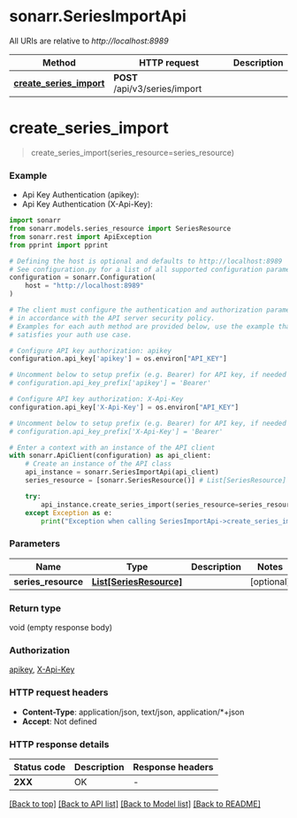 # sonarr.SeriesImportApi

All URIs are relative to *http://localhost:8989*

Method | HTTP request | Description
------------- | ------------- | -------------
[**create_series_import**](SeriesImportApi.md#create_series_import) | **POST** /api/v3/series/import | 


# **create_series_import**
> create_series_import(series_resource=series_resource)

### Example

* Api Key Authentication (apikey):
* Api Key Authentication (X-Api-Key):

```python
import sonarr
from sonarr.models.series_resource import SeriesResource
from sonarr.rest import ApiException
from pprint import pprint

# Defining the host is optional and defaults to http://localhost:8989
# See configuration.py for a list of all supported configuration parameters.
configuration = sonarr.Configuration(
    host = "http://localhost:8989"
)

# The client must configure the authentication and authorization parameters
# in accordance with the API server security policy.
# Examples for each auth method are provided below, use the example that
# satisfies your auth use case.

# Configure API key authorization: apikey
configuration.api_key['apikey'] = os.environ["API_KEY"]

# Uncomment below to setup prefix (e.g. Bearer) for API key, if needed
# configuration.api_key_prefix['apikey'] = 'Bearer'

# Configure API key authorization: X-Api-Key
configuration.api_key['X-Api-Key'] = os.environ["API_KEY"]

# Uncomment below to setup prefix (e.g. Bearer) for API key, if needed
# configuration.api_key_prefix['X-Api-Key'] = 'Bearer'

# Enter a context with an instance of the API client
with sonarr.ApiClient(configuration) as api_client:
    # Create an instance of the API class
    api_instance = sonarr.SeriesImportApi(api_client)
    series_resource = [sonarr.SeriesResource()] # List[SeriesResource] |  (optional)

    try:
        api_instance.create_series_import(series_resource=series_resource)
    except Exception as e:
        print("Exception when calling SeriesImportApi->create_series_import: %s\n" % e)
```



### Parameters


Name | Type | Description  | Notes
------------- | ------------- | ------------- | -------------
 **series_resource** | [**List[SeriesResource]**](SeriesResource.md)|  | [optional] 

### Return type

void (empty response body)

### Authorization

[apikey](../README.md#apikey), [X-Api-Key](../README.md#X-Api-Key)

### HTTP request headers

 - **Content-Type**: application/json, text/json, application/*+json
 - **Accept**: Not defined

### HTTP response details

| Status code | Description | Response headers |
|-------------|-------------|------------------|
**2XX** | OK |  -  |

[[Back to top]](#) [[Back to API list]](../README.md#documentation-for-api-endpoints) [[Back to Model list]](../README.md#documentation-for-models) [[Back to README]](../README.md)

